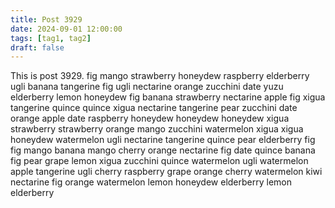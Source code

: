 ```yaml
---
title: Post 3929
date: 2024-09-01 12:00:00
tags: [tag1, tag2]
draft: false
---
```

This is post 3929.
fig
mango
strawberry
honeydew
raspberry
elderberry
ugli
banana
tangerine
fig
ugli
nectarine
orange
zucchini
date
yuzu
elderberry
lemon
honeydew
fig
banana
strawberry
nectarine
apple
fig
xigua
tangerine
quince
quince
xigua
nectarine
tangerine
pear
zucchini
date
orange
apple
date
raspberry
honeydew
honeydew
honeydew
xigua
strawberry
strawberry
orange
mango
zucchini
watermelon
xigua
xigua
honeydew
watermelon
ugli
nectarine
tangerine
quince
pear
elderberry
fig
fig
mango
banana
mango
cherry
orange
nectarine
fig
date
quince
banana
fig
pear
grape
lemon
xigua
zucchini
quince
watermelon
ugli
watermelon
apple
tangerine
ugli
cherry
raspberry
grape
orange
cherry
watermelon
kiwi
nectarine
fig
orange
watermelon
lemon
honeydew
elderberry
lemon
elderberry
